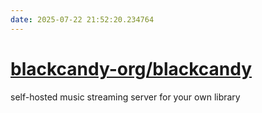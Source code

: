 ```yaml
---
date: 2025-07-22 21:52:20.234764
---
```


# [blackcandy-org/blackcandy](https://github.com/blackcandy-org/blackcandy)

self-hosted music streaming server for your own library